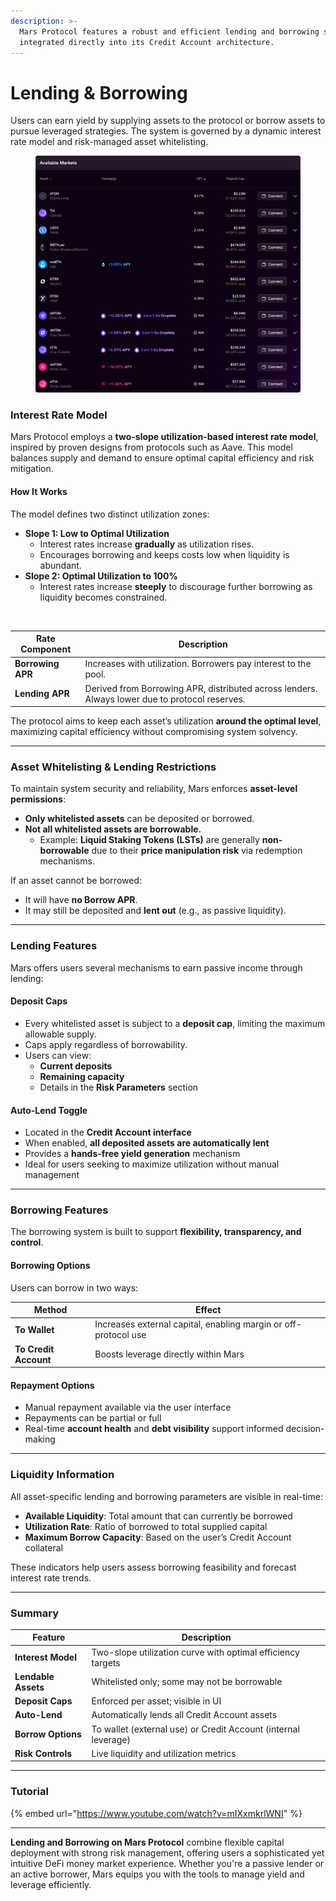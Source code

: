 ```yaml
---
description: >-
  Mars Protocol features a robust and efficient lending and borrowing system,
  integrated directly into its Credit Account architecture.
---
```


# Lending & Borrowing

Users can earn yield by supplying assets to the protocol or borrow assets to pursue leveraged strategies. The system is governed by a dynamic interest rate model and risk-managed asset whitelisting.

<figure><img src=".gitbook/assets/mars_lending_and_borrowing.png" alt=""><figcaption></figcaption></figure>

### Interest Rate Model

Mars Protocol employs a **two-slope utilization-based interest rate model**, inspired by proven designs from protocols such as Aave. This model balances supply and demand to ensure optimal capital efficiency and risk mitigation.

#### How It Works

The model defines two distinct utilization zones:

* **Slope 1: Low to Optimal Utilization**
  * Interest rates increase **gradually** as utilization rises.
  * Encourages borrowing and keeps costs low when liquidity is abundant.
* **Slope 2: Optimal Utilization to 100%**
  * Interest rates increase **steeply** to discourage further borrowing as liquidity becomes constrained.

<div data-full-width="false"><figure><img src=".gitbook/assets/Screenshot 2024-12-17 at 7.35.31 PM.png" alt=""><figcaption></figcaption></figure></div>

| Rate Component    | Description                                                                                    |
| ----------------- | ---------------------------------------------------------------------------------------------- |
| **Borrowing APR** | Increases with utilization. Borrowers pay interest to the pool.                                |
| **Lending APR**   | Derived from Borrowing APR, distributed across lenders. Always lower due to protocol reserves. |

The protocol aims to keep each asset’s utilization **around the optimal level**, maximizing capital efficiency without compromising system solvency.

***

### Asset Whitelisting & Lending Restrictions

To maintain system security and reliability, Mars enforces **asset-level permissions**:

* **Only whitelisted assets** can be deposited or borrowed.
* **Not all whitelisted assets are borrowable.**
  * Example: **Liquid Staking Tokens (LSTs)** are generally **non-borrowable** due to their **price manipulation risk** via redemption mechanisms.

If an asset cannot be borrowed:

* It will have **no Borrow APR**.
* It may still be deposited and **lent out** (e.g., as passive liquidity).

***

### Lending Features

Mars offers users several mechanisms to earn passive income through lending:

#### Deposit Caps

* Every whitelisted asset is subject to a **deposit cap**, limiting the maximum allowable supply.
* Caps apply regardless of borrowability.
* Users can view:
  * **Current deposits**
  * **Remaining capacity**
  * Details in the **Risk Parameters** section

#### Auto-Lend Toggle

* Located in the **Credit Account interface**
* When enabled, **all deposited assets are automatically lent**
* Provides a **hands-free yield generation** mechanism
* Ideal for users seeking to maximize utilization without manual management

***

### Borrowing Features

The borrowing system is built to support **flexibility, transparency, and control**.

#### Borrowing Options

Users can borrow in two ways:

| Method                | Effect                                                          |
| --------------------- | --------------------------------------------------------------- |
| **To Wallet**         | Increases external capital, enabling margin or off-protocol use |
| **To Credit Account** | Boosts leverage directly within Mars                            |

#### Repayment Options

* Manual repayment available via the user interface
* Repayments can be partial or full
* Real-time **account health** and **debt visibility** support informed decision-making

***

### Liquidity Information

All asset-specific lending and borrowing parameters are visible in real-time:

* **Available Liquidity**: Total amount that can currently be borrowed
* **Utilization Rate**: Ratio of borrowed to total supplied capital
* **Maximum Borrow Capacity**: Based on the user’s Credit Account collateral

These indicators help users assess borrowing feasibility and forecast interest rate trends.

***

### Summary

| Feature             | Description                                                    |
| ------------------- | -------------------------------------------------------------- |
| **Interest Model**  | Two-slope utilization curve with optimal efficiency targets    |
| **Lendable Assets** | Whitelisted only; some may not be borrowable                   |
| **Deposit Caps**    | Enforced per asset; visible in UI                              |
| **Auto-Lend**       | Automatically lends all Credit Account assets                  |
| **Borrow Options**  | To wallet (external use) or Credit Account (internal leverage) |
| **Risk Controls**   | Live liquidity and utilization metrics                         |

***

### Tutorial

{% embed url="https://www.youtube.com/watch?v=mIXxmkrlWNI" %}

***

**Lending and Borrowing on Mars Protocol** combine flexible capital deployment with strong risk management, offering users a sophisticated yet intuitive DeFi money market experience. Whether you're a passive lender or an active borrower, Mars equips you with the tools to manage yield and leverage efficiently.
